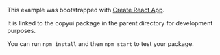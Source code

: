 This example was bootstrapped with [Create React App](https://github.com/facebook/create-react-app).

It is linked to the copyui package in the parent directory for development purposes.

You can run `npm install` and then `npm start` to test your package.

